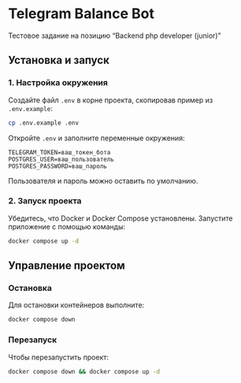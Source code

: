 # Telegram Balance Bot

Тестовое задание на позицию “Backend php developer (junior)”

## Установка и запуск

### 1. Настройка окружения
Создайте файл `.env` в корне проекта, скопировав пример из `.env.example`:
  ```bash
  cp .env.example .env
  ```
Откройте `.env` и заполните переменные окружения:
  ```
  TELEGRAM_TOKEN=ваш_токен_бота
  POSTGRES_USER=ваш_пользователь
  POSTGRES_PASSWORD=ваш_пароль
  ```
Пользователя и пароль можно оставить по умолчанию.

### 2. Запуск проекта
Убедитесь, что Docker и Docker Compose установлены.
Запустите приложение с помощью команды:
```bash
docker compose up -d  
```
## Управление проектом

### Остановка
Для остановки контейнеров выполните:
```bash
docker compose down
```

### Перезапуск
Чтобы перезапустить проект:
```bash
docker compose down && docker compose up -d
```

